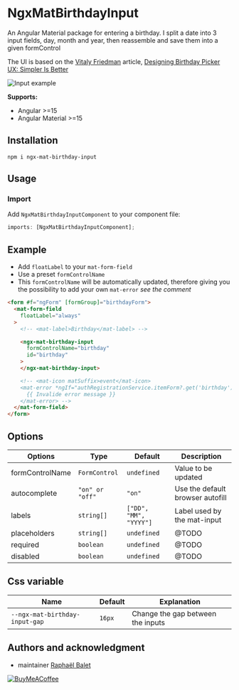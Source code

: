 # NgxMatBirthdayInput
An Angular Material package for entering a birthday. 
I split a date into 3 input fields, day, month and year, then reassemble and save them into a given formControl

The UI is based on the [Vitaly Friedman](https://www.smashingmagazine.com/author/vitaly-friedman/) article, [Designing Birthday Picker UX: Simpler Is Better](https://www.smashingmagazine.com/2021/05/frustrating-design-patterns-birthday-picker/#designing-a-better-birthday-input)


![Input example](https://raw.githubusercontent.com/rbalet/ngx-mat-birthday-input/main/assets/example.png)

**Supports:**
- Angular >=15
- Angular Material >=15

 ## Installation

 `npm i ngx-mat-birthday-input`

 ## Usage

 ### Import

Add `NgxMatBirthdayInputComponent` to your component file:

```ts
imports: [NgxMatBirthdayInputComponent];
```

## Example
*  Add `floatLabel` to your `mat-form-field`
*  Use a preset `formControlName`
*  This `formControlName` will be automatically updated, therefore giving you the possibility to add your own `mat-error` _see the comment_

```html
<form #f="ngForm" [formGroup]="birthdayForm">
  <mat-form-field
    floatLabel="always"
  >
    <!-- <mat-label>Birthday</mat-label> -->

    <ngx-mat-birthday-input
      formControlName="birthday"
      id="birthday"
    >
    </ngx-mat-birthday-input>

    <!-- <mat-icon matSuffix>event</mat-icon>
    <mat-error *ngIf="authRegistrationService.itemForm?.get('birthday').invalid">
      {{ Invalide error message }}
    </mat-error> -->
  </mat-form-field>
</form>
```

## Options

| Options         | Type            | Default                | Description                      |
| --------------- | --------------- | ---------------------- | -------------------------------- |
| formControlName | `FormControl`   | `undefined`            | Value to be updated              |
| autocomplete    | `"on" or "off"` | `"on"`                 | Use the default browser autofill |
| labels          | `string[]`      | `["DD", "MM", "YYYY"]` | Label used by the mat-input      |
| placeholders    | `string[]`      | `undefined`            | @TODO                            |
| required        | `boolean`       | `undefined`            | @TODO                            |
| disabled        | `boolean`       | `undefined`            | @TODO                            |

## Css variable
| Name                           | Default | Explanation                       |
| ------------------------------ | ------- | --------------------------------- |
| `--ngx-mat-birthday-input-gap` | `16px`  | Change the gap between the inputs |


## Authors and acknowledgment
* maintainer [Raphaël Balet](https://github.com/rbalet)

[![BuyMeACoffee](https://www.buymeacoffee.com/assets/img/custom_images/purple_img.png)](https://www.buymeacoffee.com/widness)
